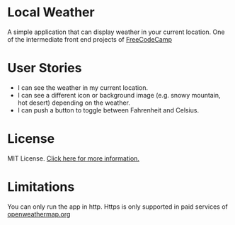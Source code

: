 # Local Weather

A simple application that can display weather in your current location. One of the intermediate front end projects of [FreeCodeCamp](https://www.freecodecamp.com/challenges/show-the-local-weather)


# User Stories

- I can see the weather in my current location.
- I can see a different icon or background image (e.g. snowy mountain, hot desert) depending on the weather.
- I can push a button to toggle between Fahrenheit and Celsius.

# License

MIT License. [Click here for more information.](LICENSE)

# Limitations

You can only run the app in http. Https is only supported in paid services of [openweathermap.org](http://openweathermap.org/price)